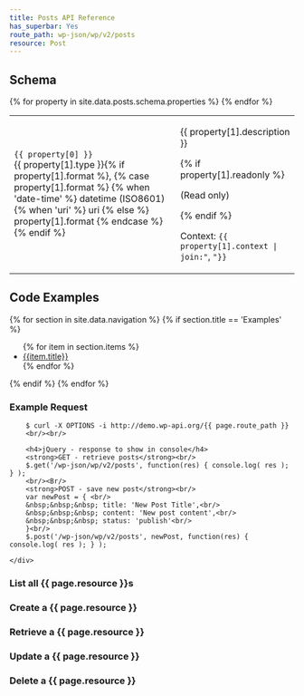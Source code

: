 ```yaml
---
title: Posts API Reference
has_superbar: Yes
route_path: wp-json/wp/v2/posts
resource: Post
---
```


<section class="route">
	<div class="primary">
		<h2>Schema</h2>
		<table class="attributes">
			{% for property in site.data.posts.schema.properties %}
				<tr>
					<td>
						<code>{{ property[0] }}</code><br />
						<span class="type">
							{{ property[1].type }}{% if property[1].format %}, {% case property[1].format %}
								{% when 'date-time' %}
									datetime (ISO8601)
								{% when 'uri' %}
									uri
								{% else %}
									property[1].format
							{% endcase %}{% endif %}
						</span>
					</td>
					<td>
						<p>{{ property[1].description }}</p>
						{% if property[1].readonly %}
							<p>(Read only)</p>
						{% endif %}
						<p class="context">Context: <code>{{ property[1].context | join:"</code>, <code>"}}</code></p>
					</td>
				</tr>
			{% endfor %}
		</table>
		<h2>Code Examples</h2>
		{% for section in site.data.navigation %}
			{% if section.title == 'Examples' %}
				<ul>
				{% for item in section.items %}
					<li>
						<a href="/{{item.page | replace:'index.md','' }}">{{item.title}}</a>
					</li>
				{% endfor %}
				</ul>
			{% endif %}
		{% endfor %}
	</div>
	<div class="secondary">
		<h3>Example Request</h3>

		$ curl -X OPTIONS -i http://demo.wp-api.org/{{ page.route_path }}
		<br/><br/>
		
		<h4>jQuery - response to show in console</h4>
		<strong>GET - retrieve posts</strong><br/>
		$.get('/wp-json/wp/v2/posts', function(res) { console.log( res ); } );
		<br/><Br/>
		<strong>POST - save new post</strong><br/>
		var newPost = { <br/>
		&nbsp;&nbsp;&nbsp; title: 'New Post Title',<br/>
		&nbsp;&nbsp;&nbsp; content: 'New post content',<br/>
		&nbsp;&nbsp;&nbsp; status: 'publish'<br/>
		}<br/>
		$.post('/wp-json/wp/v2/posts', newPost, function(res) { console.log( res ); } );
		
	</div>
</section>

### List all {{ page.resource }}s

### Create a {{ page.resource }}

### Retrieve a {{ page.resource }}

### Update a {{ page.resource }}

### Delete a {{ page.resource }}
